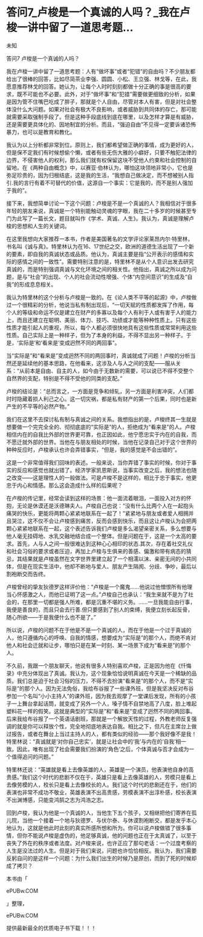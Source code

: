 # 答问7_卢梭是一个真诚的人吗？_我在卢梭一讲中留了一道思考题...

未知

答问7 卢梭是一个真诚的人吗？

我在卢梭一讲中留了一道思考题：人有“做坏事”或者“犯错”的自由吗？不少朋友都给出了很棒的回答，比如尽简茶业李强、圆圆、小松、王立强、林戈等，在此，我愿意推荐林戈的回答。她认为，让每个人时时刻刻都做十分正确的事是很高的要求，既不可能也不必要。此外，对于“做坏事”和“犯错”需要做更细致的分析，如果是因为管不住嘴巴吃成了胖子，那就是个人自由，尽管对本人有害，但是对社会整体没什么大问题。如果对社会有极大不良影响，或者威胁到共同体的存亡，那可能就需要采取强制手段了。但是这种手段底线到底在哪里，以及怎样才算是有威胁，还是需要更具体化的、因地制宜的分析。而且，“强迫自由”不见得一定要诉诸恐怖暴力，也可以是教育和教化。

我认为以上分析都非常到位。原则上，我们都希望做正确的事情，成为更好的人，但是保不定我们有时候想偷个懒，或者有些无伤大雅的小癖好，只要不触犯法律的边界，不侵害他人的权利，那么我们就有权保留这块不受他人约束和社会控制的自留地。在《两种自由概念》中，以赛亚·伯林认为，哪怕这块领地非常小，它也是弥足珍贵的，因为归根结底，这是我的生活，“我想自己做决定，而不想被别人指引.我的言行有着不可替代的价值，这源自一个事实：它是我的，而不是别人强加于我的”。

接下来，我想简单讨论一下这个问题：卢梭是不是一个真诚的人？我相信对于很多年轻的朋友来说，真诚是一个特别能触动灵魂的字眼，我在二十多岁的时候甚至专门为此写了一篇长文，题目就叫作《学术、真诚、人生》。我认为，真诚是理解卢梭的思想和人生的关键词。

在这里我想向大家推荐一本书，作者是美国著名的文学评论家莱昂内尔·特里林，书名叫《诚与真》。特里林认为在16、17世纪之交，欧洲的道德生活出现了一个新的要素，即自我的真诚状态或品质。他认为，真诚主要是指“公开表示的感情和实际的感情之间的一致性”。需要特别注意的是，特里林不是从个人意识出发去研究真诚的，而是特别强调真诚与文化环境之间的相关性。他指出，真诚之所以成为问题，是与“社会”的出现、个人的社会流动性增强、个体“内空间意识”的生成及“自我”的形成息息相关。

我认为特里林的这个分析与卢梭是一致的。在《论人类不平等的起源》中，卢梭做过一个很精彩的分析，他说当私有制出现后，“一切天赋的性质都发挥了作用，每个人的等级和命运不仅是建立在财产的多寡以及每个人有利于人或有害于人的能力上，而且还建立在聪明、美丽、体力、技巧、功绩或才能等种种性质上。只有这些性质才能引起人的重视，所以，每个人都必须很快地具有这些性质或常常利用这些性质。自己实际上是一种样子，但为了本身的利益，不得不显出另一种样子。于是，‘实际是’和‘看来是’变成迥然不同的两回事”。

当“实际是”和“看来是”变成迥然不同的两回事时，真诚就成了问题！卢梭的分析当然还是延续他的基本思路，在他看来，这涉及人与人之间的支配——服从关系：“从前本是自由、自主的人，如今由于无数新的需要，可以说已不得不受整个自然界的支配，特别是不得不受他的同类的支配。”

卢梭的结论是：“总而言之，一方面是竞争和倾轧，另一方面是利害冲突，人们都时时隐藏着损人利己之心。这一切灾祸，都是私有财产的第一个后果，同时也是新产生的不平等的必然产物。”

我们在这里不去探讨私有制与真诚之间的关系。我想指出的是，卢梭终其一生就是想要做一个完完全全的、彻彻底底的“实际是”的人，拒绝成为“看来是”的人。卢梭相信内在的自我比外部的世界更可靠，也正因如此，他宁愿忠实于内在的自我，而不愿迁就外部的世界。当他在与朋友相处的时候，当他在记录自己对于这个世界的种种反应时，卢梭承认也许会弄错事实，“但是，我的感觉是不会出错的”。

这是一个非常值得我们回味的表述。一般来说，当你弄错了事实的时候，你对于事实的反应和感觉也就出错了。经济学家凯恩斯说，当事实改变之后，我的想法也随之改变——这是理性人的一般做法。可是卢梭不是这样的，相比于忠于事实，他更忠于内心和情感。那么这会造成什么样的后果呢？

在卢梭的传记里，经常会读到这样的场景：他一面流着眼泪，一面投入对方的怀抱，无论是休谟还是沃德琳夫人。卢梭自己也说：“没有什么比两个人在一起抱头痛哭的快乐，更能将两颗心紧紧地联系在一起了！”紧紧地与朋友或者爱人相拥并且哭泣，这不仅不会让卢梭感到痛苦，反而会感到快乐，而且这让卢梭认为会把两颗心紧紧地联系在一起，这个表述告诉我们卢梭是多么渴望亲密关系，多么想要与他人毫无挂碍地、水乳交融地结合成一个整体。但是问题在于，这是一个太高的要求。首先，人与人之间一般很难达到这种心心相印的状态.其次，存在着社交礼仪和社会习俗的要求或者压迫，再加上卢梭与生俱来的善感、偏激和带有病态的猜忌，其结果就是卢梭虽然在文字世界里建立起了一个相濡以沫、亲密无间的小共同体，但是在现实生活中，他却不断地与爱人、朋友产生隔阂、分歧、争吵，最后以割袍断交而告终。

卢梭曾经的挚友狄德罗这样评价他：“卢梭是一个魔鬼……他说过他憎恨所有他理当心怀感激之人，而他已证明了这一点。”卢梭自己也承认：“我生来就不是为了社会的，在那里一切都是强人所难，都是沉重不堪的义务。……一旦我能自由行事，我便是善良的，而且只会去行善.但只要感到了别人的束缚，我便立刻长起反骨，随心所欲——于是我便什么也不是了。”

所以说，卢梭的问题不在于他是不是一个真诚的人，而在于他是一个过于真诚的人，他只遵循内心的呼唤、自我的情感，想要成为“实际是”的那个人，而绝不肯对他人和社会迁就和让步，哪怕只是在某一时刻、某一场景下成为“看来是”的那个人。

不久前，我跟一个朋友聊天，他说有很多人特别喜欢卢梭，正是因为他在《忏悔录》中充分体现出了真诚。我认为，这个现象恰恰说明真诚在今天是一个稀缺的品质。我们总是迫于社会习俗的压力，不得不去扮演“看来是”的那个人，而不是“实际是”的那个人。因为无法免俗，我给布谷报了一些课外班，但是我坚决反对布谷参加一个名叫“小小主持人”的课外班，因为我去观摩了一堂课后发现，所有的小孩子一上舞台拿起话筒，就变成了另外一个人，嗓子情不自禁地高了八度，脸上堆起塑料花一样的假笑。这就是典型的“实际是”和“看来是”变成了迥然不同的两回事。后来我给布谷报了一个英语话剧班，那就是一个解放天性的过程，外教老师反复强调的就是你可以释放个性，完全地彻底地表达自我。相比之下，但凡在主席台上做过报告，或者在舞台上当过主持人的人，都有类似的经验——那个我好像不是我！特里林说：“真诚就是‘对你自己忠实’，就是让社会中的‘我’与内在的‘自我’相一致。因此，唯有出现了社会需要我们扮演的‘角色’之后，个体真诚与否才会成为一个值得追问的问题。”

特里林还说：“英雄就是看上去像英雄的人，英雄是一个演员，他表演他自身的高贵感。”我们这个时代的悲剧不仅在于，英雄只是看上去像英雄的人，劳模只是看上去像劳模的人，校长只是看上去像校长的人。我们这个时代的悲剧还在于，他们的表演也非常不成功不敬业，英雄表演不出高贵感，劳模表演不出淳朴感，校长表演不出渊博感，只能变鸿鹄之志为鸿浩之志。

回到卢梭，我认为他是一个真诚的人，当他生下五个孩子，又相继把他们寄养在孤儿院，当他一个接着一个地与狄德罗、与伏尔泰、与休谟割袍断交，都是发乎本心地认为，这就是他此时此刻的真实所感所想和所为。你可以说卢梭做错了很多事情，但你不能说卢梭是虚伪的，他足够真诚，他的问题也正在于太真诚了，以至于丧失了外在的秩序或者法度。对卢梭来说，也许正应了那句老话：一个过度考察的人生是没法过的人生。但是对于我们来说，问题也许恰恰相反。我认为，我们需要反躬自问的是这样一个问题：为什么我们出生的时候乃是原创，而到了死的时候却成了拷贝？

本书由「

ePUBw.COM

」整理，

ePUBw.COM

提供最新最全的优质电子书下载！！！